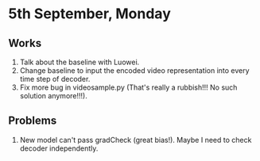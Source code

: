 # 5th September, Monday

## Works
1. Talk about the baseline with Luowei.
2. Change baseline to input the encoded video representation into every time step of decoder.
3. Fix more bug in videosample.py (That's really a rubbish!!! No such solution anymore!!!).

## Problems
1. New model can't pass gradCheck (great bias!). Maybe I need to check decoder independently.